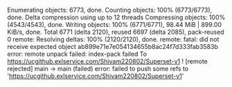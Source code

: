 Enumerating objects: 6773, done.
Counting objects: 100% (6773/6773), done.
Delta compression using up to 12 threads
Compressing objects: 100% (4543/4543), done.
Writing objects: 100% (6771/6771), 98.44 MiB | 899.00 KiB/s, done.
Total 6771 (delta 2120), reused 6697 (delta 2085), pack-reused 0
remote: Resolving deltas: 100% (2120/2120), done.
remote: fatal: did not receive expected object ab899e71e7e054134655b8ac24f7d333fab3583b
error: remote unpack failed: index-pack failed
To https://ucgithub.exlservice.com/Shivam220802/Superset-v1
 ! [remote rejected] main -> main (failed)
error: failed to push some refs to 'https://ucgithub.exlservice.com/Shivam220802/Superset-v1'
